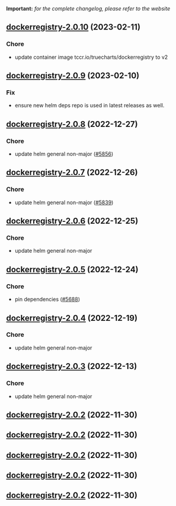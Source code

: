 **Important:**
*for the complete changelog, please refer to the website*




## [dockerregistry-2.0.10](https://github.com/truecharts/charts/compare/dockerregistry-2.0.9...dockerregistry-2.0.10) (2023-02-11)

### Chore

- update container image tccr.io/truecharts/dockerregistry to v2
  
  


## [dockerregistry-2.0.9](https://github.com/truecharts/charts/compare/dockerregistry-2.0.8...dockerregistry-2.0.9) (2023-02-10)

### Fix

- ensure new helm deps repo is used in latest releases as well.
  
  


## [dockerregistry-2.0.8](https://github.com/truecharts/charts/compare/dockerregistry-2.0.7...dockerregistry-2.0.8) (2022-12-27)

### Chore

- update helm general non-major ([#5856](https://github.com/truecharts/charts/issues/5856))
  
  


## [dockerregistry-2.0.7](https://github.com/truecharts/charts/compare/dockerregistry-2.0.6...dockerregistry-2.0.7) (2022-12-26)

### Chore

- update helm general non-major ([#5839](https://github.com/truecharts/charts/issues/5839))
  
  


## [dockerregistry-2.0.6](https://github.com/truecharts/charts/compare/dockerregistry-2.0.5...dockerregistry-2.0.6) (2022-12-25)

### Chore

- update helm general non-major
  
  


## [dockerregistry-2.0.5](https://github.com/truecharts/charts/compare/dockerregistry-2.0.4...dockerregistry-2.0.5) (2022-12-24)

### Chore

- pin dependencies ([#5688](https://github.com/truecharts/charts/issues/5688))
  
  


## [dockerregistry-2.0.4](https://github.com/truecharts/charts/compare/dockerregistry-2.0.3...dockerregistry-2.0.4) (2022-12-19)

### Chore

- update helm general non-major
  
  


## [dockerregistry-2.0.3](https://github.com/truecharts/charts/compare/dockerregistry-2.0.2...dockerregistry-2.0.3) (2022-12-13)

### Chore

- update helm general non-major
  
  


## [dockerregistry-2.0.2](https://github.com/truecharts/charts/compare/dockerregistry-2.0.1...dockerregistry-2.0.2) (2022-11-30)




## [dockerregistry-2.0.2](https://github.com/truecharts/charts/compare/dockerregistry-2.0.1...dockerregistry-2.0.2) (2022-11-30)




## [dockerregistry-2.0.2](https://github.com/truecharts/charts/compare/dockerregistry-2.0.1...dockerregistry-2.0.2) (2022-11-30)




## [dockerregistry-2.0.2](https://github.com/truecharts/charts/compare/dockerregistry-2.0.1...dockerregistry-2.0.2) (2022-11-30)




## [dockerregistry-2.0.2](https://github.com/truecharts/charts/compare/dockerregistry-2.0.1...dockerregistry-2.0.2) (2022-11-30)
